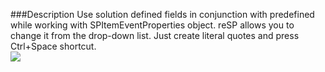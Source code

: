 ﻿<properties 
	pageTitle="After/Before Properties" 
    pageName="SPItemEventProperties"
    parentPageId="code-completion"
/>

###Description
Use solution defined fields in conjunction with predefined while working with SPItemEventProperties object.
reSP allows you to change it from the drop-down list.
Just create literal quotes and press Ctrl+Space shortcut.
<br/>
<img src="http://docs.subpointsolutions.com/wp-content/uploads/2015/06/SPItemEventProperties.gif">




